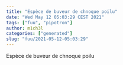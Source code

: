 ```yaml
---
title: "Espèce de buveur de chnoque poilu"
date: "Wed May 12 05:03:29 CEST 2021"
tags: ["fuu", "pipotron"]
author: m1ch3l
categories: ["generated"]
slug: "fuu/2021-05-12-05:03:29"
---
```


Espèce de buveur de chnoque poilu
